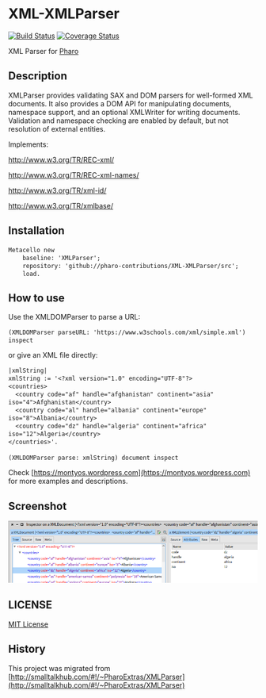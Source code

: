 # XML-XMLParser

[![Build Status](https://travis-ci.org/pharo-contributions/XML-XMLParser.svg?branch=master)](https://travis-ci.org/pharo-contributions/XML-XMLParser) [![Coverage Status](https://coveralls.io/repos/github/pharo-contributions/XML-XMLParser/badge.svg?branch=master)](https://coveralls.io/github/pharo-contributions/XML-XMLParser?branch=master)

XML Parser for [Pharo](http://www.pharo.org)

## Description

XMLParser provides validating SAX and DOM parsers for well-formed XML documents. It also provides a DOM API for manipulating documents, namespace support, and an optional XMLWriter for writing documents. Validation and namespace checking are enabled by default, but not resolution of external entities.

Implements:

http://www.w3.org/TR/REC-xml/

http://www.w3.org/TR/REC-xml-names/

http://www.w3.org/TR/xml-id/

http://www.w3.org/TR/xmlbase/

## Installation

```Smalltalk
Metacello new
	baseline: 'XMLParser';
	repository: 'github://pharo-contributions/XML-XMLParser/src';
	load.
```	

## How to use

Use the XMLDOMParser to parse a URL:
```Smalltalk
(XMLDOMParser parseURL: 'https://www.w3schools.com/xml/simple.xml') inspect
```

or give an XML file directly:
```Smalltalk
|xmlString|
xmlString := '<?xml version="1.0" encoding="UTF-8"?>
<countries>
  <country code="af" handle="afghanistan" continent="asia" iso="4">Afghanistan</country>
  <country code="al" handle="albania" continent="europe" iso="8">Albania</country>
  <country code="dz" handle="algeria" continent="africa" iso="12">Algeria</country>
</countries>'.

(XMLDOMParser parse: xmlString) document inspect 
```

Check [https://montyos.wordpress.com](https://montyos.wordpress.com) for more examples and descriptions.

## Screenshot

![alt text](doc/images/screen001.png "Screenshot")

## LICENSE
[MIT License](LICENSE)

## History
This project was migrated from [http://smalltalkhub.com/#!/~PharoExtras/XMLParser](http://smalltalkhub.com/#!/~PharoExtras/XMLParser)

